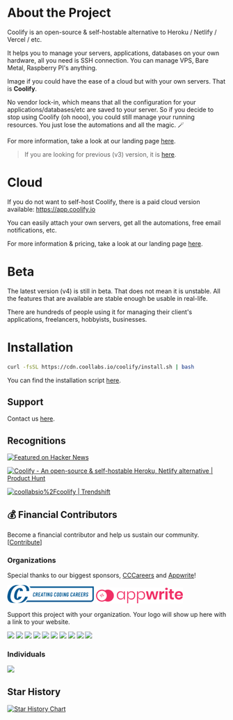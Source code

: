 # About the Project

Coolify is an open-source & self-hostable alternative to Heroku / Netlify / Vercel / etc. 

It helps you to manage your servers, applications, databases on your own hardware, all you need is SSH connection. You can manage VPS, Bare Metal, Raspberry PI's anything.

Image if you could have the ease of a cloud but with your own servers. That is **Coolify**.

No vendor lock-in, which means that all the configuration for your applications/databases/etc are saved to your server. So if you decide to stop using Coolify (oh nooo), you could still manage your running resources. You just lose the automations and all the magic. 🪄️

For more information, take a look at our landing page [here](https://coolify.io).

> If you are looking for previous (v3) version, it is [here](https://github.com/coollabsio/coolify/tree/v3).

# Cloud

If you do not want to self-host Coolify, there is a paid cloud version available: https://app.coolify.io

You can easily attach your own servers, get all the automations, free email notifications, etc.

For more information & pricing, take a look at our landing page [here](https://coolify.io).

# Beta

The latest version (v4) is still in beta. That does not mean it is unstable. All the features that are available are stable enough be usable in real-life. 

There are hundreds of people using it for managing their client's applications, freelancers, hobbyists, businesses.

# Installation

```bash
curl -fsSL https://cdn.coollabs.io/coolify/install.sh | bash
```

You can find the installation script [here](./scripts/install.sh).

## Support

Contact us [here](https://coolify.io/docs/contact).

## Recognitions

<p>
<a href="https://news.ycombinator.com/item?id=26624341">
  <img
    style="width: 250px; height: 54px;" width="250" height="54"
    alt="Featured on Hacker News"
    src="https://hackernews-badge.vercel.app/api?id=26624341"
  />
</a>
</p>

<a href="https://www.producthunt.com/posts/coolify?utm_source=badge-featured&utm_medium=badge&utm_souce=badge-coolify" target="_blank"><img src="https://api.producthunt.com/widgets/embed-image/v1/featured.svg?post_id=338273&theme=light" alt="Coolify - An&#0032;open&#0045;source&#0032;&#0038;&#0032;self&#0045;hostable&#0032;Heroku&#0044;&#0032;Netlify&#0032;alternative | Product Hunt" style="width: 250px; height: 54px;" width="250" height="54" /></a>

<a href="https://trendshift.io/repositories/634" target="_blank"><img src="https://trendshift.io/api/badge/repositories/634" alt="coollabsio%2Fcoolify | Trendshift" style="width: 250px; height: 55px;" width="250" height="55"/></a>

## 💰 Financial Contributors

Become a financial contributor and help us sustain our community. [[Contribute](https://opencollective.com/coollabsio/contribute)]

### Organizations

Special thanks to our biggest sponsors, [CCCareers](https://cccareers.org/) and [Appwrite](https://appwrite.io)!

<a href="https://cccareers.org/" target="_blank"><img src="./other/logos/ccc-logo.webp" alt="appwrite logo" width="200"/></a>
<a href="https://appwrite.io" target="_blank"><img src="./other/logos/appwrite.svg" alt="appwrite logo" width="200"/></a>

Support this project with your organization. Your logo will show up here with a link to your website.

<a href="https://opencollective.com/coollabsio/organization/0/website"><img src="https://opencollective.com/coollabsio/organization/0/avatar.svg"></a>
<a href="https://opencollective.com/coollabsio/organization/1/website"><img src="https://opencollective.com/coollabsio/organization/1/avatar.svg"></a>
<a href="https://opencollective.com/coollabsio/organization/2/website"><img src="https://opencollective.com/coollabsio/organization/2/avatar.svg"></a>
<a href="https://opencollective.com/coollabsio/organization/3/website"><img src="https://opencollective.com/coollabsio/organization/3/avatar.svg"></a>
<a href="https://opencollective.com/coollabsio/organization/4/website"><img src="https://opencollective.com/coollabsio/organization/4/avatar.svg"></a>
<a href="https://opencollective.com/coollabsio/organization/5/website"><img src="https://opencollective.com/coollabsio/organization/5/avatar.svg"></a>
<a href="https://opencollective.com/coollabsio/organization/6/website"><img src="https://opencollective.com/coollabsio/organization/6/avatar.svg"></a>
<a href="https://opencollective.com/coollabsio/organization/7/website"><img src="https://opencollective.com/coollabsio/organization/7/avatar.svg"></a>
<a href="https://opencollective.com/coollabsio/organization/8/website"><img src="https://opencollective.com/coollabsio/organization/8/avatar.svg"></a>
<a href="https://opencollective.com/coollabsio/organization/9/website"><img src="https://opencollective.com/coollabsio/organization/9/avatar.svg"></a>

### Individuals

<a href="https://opencollective.com/coollabsio"><img src="https://opencollective.com/coollabsio/individuals.svg?width=890"></a>

## Star History

[![Star History Chart](https://api.star-history.com/svg?repos=coollabsio/coolify&type=Date)](https://star-history.com/#coollabsio/coolify&Date)
